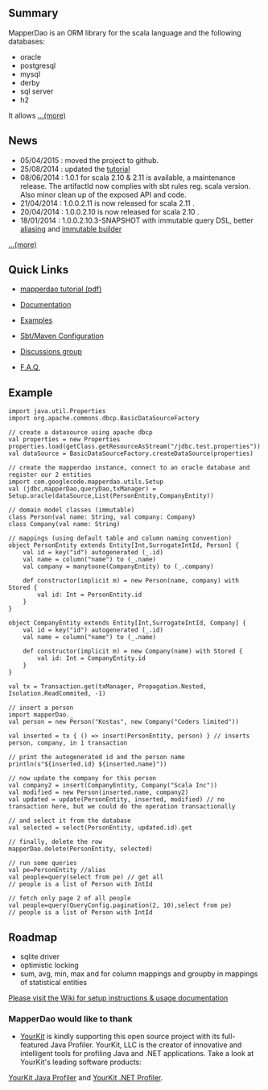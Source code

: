 ## Summary ##
MapperDao is an ORM library for the scala language and the following databases:
  * oracle
  * postgresql
  * mysql
  * derby
  * sql server
  * h2

It allows
[...(more)](wiki/Summary.md)

## News ##
  * 05/04/2015 : moved the project to github.
  * 25/08/2014 : updated the [tutorial](documentation/tutorial.pdf)
  * 08/06/2014 : 1.0.1 for scala 2.10 & 2.11 is available, a maintenance release. The artifactId now complies with sbt rules reg. scala version. Also minor clean up of the exposed API and code.
  * 21/04/2014 : 1.0.0.2.11 is now released for scala 2.11 .
  * 20/04/2014 : 1.0.0.2.10 is now released for scala 2.10 .
  * 18/01/2014 : 1.0.0.2.10.3-SNAPSHOT with immutable query DSL, better [aliasing](wiki/QueryAlias.md) and [immutable builder](wiki/DynamicQueries.md)

[...(more)](wiki/News.md)

## Quick Links ##

  * [mapperdao tutorial (pdf)](documentation/tutorial.pdf)

  * [Documentation](wiki/TableOfContents.md)

  * [Examples](https://code.google.com/p/mapperdao-examples/)

  * [Sbt/Maven Configuration](wiki/MavenConfiguration.md)

  * [Discussions group](http://groups.google.com/group/mapperdao)

  * [F.A.Q.](wiki/FAQ.md)

## Example ##

```
import java.util.Properties
import org.apache.commons.dbcp.BasicDataSourceFactory

// create a datasource using apache dbcp
val properties = new Properties
properties.load(getClass.getResourceAsStream("/jdbc.test.properties"))
val dataSource = BasicDataSourceFactory.createDataSource(properties)

// create the mapperdao instance, connect to an oracle database and register our 2 entities
import com.googlecode.mapperdao.utils.Setup
val (jdbc,mapperDao,queryDao,txManager) = Setup.oracle(dataSource,List(PersonEntity,CompanyEntity))

// domain model classes (immutable)
class Person(val name: String, val company: Company)
class Company(val name: String)

// mappings (using default table and column naming convention)
object PersonEntity extends Entity[Int,SurrogateIntId, Person] {
	val id = key("id") autogenerated (_.id)
	val name = column("name") to (_.name)
	val company = manytoone(CompanyEntity) to (_.company)

	def constructor(implicit m) = new Person(name, company) with Stored {
		val id: Int = PersonEntity.id
	}
}

object CompanyEntity extends Entity[Int,SurrogateIntId, Company] {
	val id = key("id") autogenerated (_.id)
	val name = column("name") to (_.name)

	def constructor(implicit m) = new Company(name) with Stored {
		val id: Int = CompanyEntity.id
	}
}

val tx = Transaction.get(txManager, Propagation.Nested, Isolation.ReadCommited, -1) 

// insert a person
import mapperDao._
val person = new Person("Kostas", new Company("Coders limited"))

val inserted = tx { () => insert(PersonEntity, person) } // inserts person, company, in 1 transaction

// print the autogenerated id and the person name
println(s"${inserted.id} ${inserted.name}"))

// now update the company for this person
val company2 = insert(CompanyEntity, Company("Scala Inc"))
val modified = new Person(inserted.name, company2)
val updated = update(PersonEntity, inserted, modified) // no transaction here, but we could do the operation transactionally

// and select it from the database
val selected = select(PersonEntity, updated.id).get

// finally, delete the row
mapperDao.delete(PersonEntity, selected)

// run some queries
val pe=PersonEntity //alias
val people=query(select from pe) // get all
// people is a list of Person with IntId

// fetch only page 2 of all people
val people=query(QueryConfig.pagination(2, 10),select from pe)
// people is a list of Person with IntId

```

## Roadmap ##
  * sqlite driver
  * optimistic locking
  * sum, avg, min, max and for column mappings and groupby in mappings of statistical entities

[Please visit the Wiki for setup instructions & usage documentation](TableOfContents.md)

### MapperDao would like to thank ###

  * [YourKit](http://www.yourkit.com/home/index.jsp) is kindly supporting this open source project with its full-featured Java Profiler.
YourKit, LLC is the creator of innovative and intelligent tools for profiling
Java and .NET applications. Take a look at YourKit's leading software products:

[YourKit Java Profiler](http://www.yourkit.com/java/profiler/index.jsp) and
[YourKit .NET Profiler](http://www.yourkit.com/.net/profiler/index.jsp).